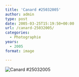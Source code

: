 ```yaml
---
title: 'Canard #25032005'
author: admin
type: post
date: 2005-03-25T15:19:50+00:00
url: /canard-25032005/
categories:
  - Photographie
years:
  - 2005
format: image

---
```

![Canard #25032005](./D100_20050320-133753b-25032005.jpg)